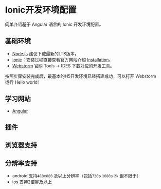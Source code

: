 # Ionic开发环境配置

简单介绍基于 Angular 语言的 Ionic 开发环境配置。  

## 基础环境  

- [Node.js](https://nodejs.org/en/) 建议下载最新的LTS版本。  
- [Ionic](http://ionic.io/2)：安装过程直接查看官方网站介绍 [Installation](https://ionicframework.com/docs/intro/installation/)。    
- [Webstorm](https://www.jetbrains.com/) 官网 Tools -> IDES 下载对应的开发工具。

按照步骤安装完成后，最基本的H5开发环境已经搭建成功，可以打开 Webstorm 运行 Hello world!  

## 学习网站  

- [Angular](https://angular.io/)

## 插件


## 浏览器支持


## 分辨率支持

- android 支持`480x800` 及以上分辨率（包括`720p` `1080p` `2k` 但不限于）
- ios 支持2倍屏及以上
